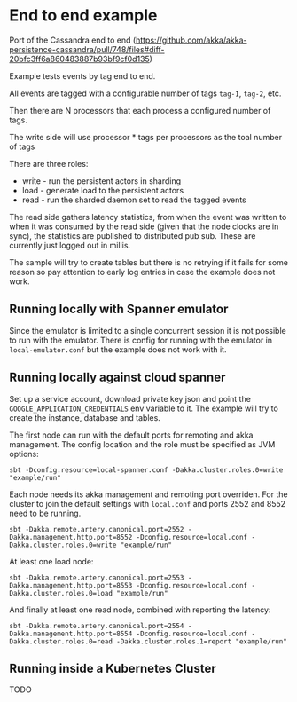 # End to end example

Port of the Cassandra end to end (https://github.com/akka/akka-persistence-cassandra/pull/748/files#diff-20bfc3ff6a860483887b93bf9cf0d135)

Example tests events by tag end to end.

All events are tagged with a configurable number of tags `tag-1`, `tag-2`, etc.

Then there are N processors that each process a configured number of tags.

The write side will use processor * tags per processors as the toal number of tags

There are three roles:

 * write - run the persistent actors in sharding
 * load - generate load to the persistent actors
 * read - run the sharded daemon set to read the tagged events

The read side gathers latency statistics, from when the event was written to when it was consumed by the read side (given 
that the node clocks are in sync), the statistics are published to distributed pub sub. These are currently just logged out in millis.

The sample will try to create tables but there is no retrying if it fails for some reason so pay attention to early log entries in case the example does not work.

## Running locally with Spanner emulator

Since the emulator is limited to a single concurrent session it is not possible to run with the emulator. There is config for running with the emulator in `local-emulator.conf` but the example does not work with it.  

## Running locally against cloud spanner

Set up a service account, download private key json and point the `GOOGLE_APPLICATION_CREDENTIALS` env variable to it.
The example will try to create the instance, database and tables.

The first node can run with the default ports for remoting and akka management. The config location
 and the role must be specified as JVM options:
 
```
sbt -Dconfig.resource=local-spanner.conf -Dakka.cluster.roles.0=write "example/run"
```
 
Each node needs its akka management and remoting port overriden. For the cluster to join the default settings with `local.conf`
 and ports 2552 and 8552 need to be running.
 
```
sbt -Dakka.remote.artery.canonical.port=2552 -Dakka.management.http.port=8552 -Dconfig.resource=local.conf -Dakka.cluster.roles.0=write "example/run"
```

At least one load node:

```
sbt -Dakka.remote.artery.canonical.port=2553 -Dakka.management.http.port=8553 -Dconfig.resource=local.conf -Dakka.cluster.roles.0=load "example/run"
```

And finally at least one read node, combined with reporting the latency:

```
sbt -Dakka.remote.artery.canonical.port=2554 -Dakka.management.http.port=8554 -Dconfig.resource=local.conf -Dakka.cluster.roles.0=read -Dakka.cluster.roles.1=report "example/run"
```



 ## Running inside a Kubernetes Cluster
 
 TODO